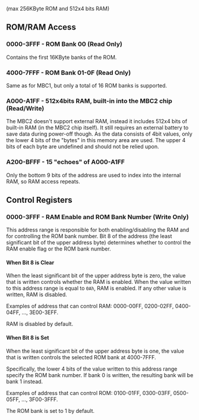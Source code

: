 (max 256KByte ROM and 512x4 bits RAM)

## ROM/RAM Access

### 0000-3FFF - ROM Bank 00 (Read Only)

Contains the first 16KByte banks of the ROM.

### 4000-7FFF - ROM Bank 01-0F (Read Only)

Same as for MBC1, but only a total of 16 ROM banks is supported.

### A000-A1FF - 512x4bits RAM, built-in into the MBC2 chip (Read/Write)

The MBC2 doesn't support external RAM, instead it includes 512x4 bits
of built-in RAM (in the MBC2 chip itself). It still requires an external
battery to save data during power-off though. As the data consists of
4bit values, only the lower 4 bits of the "bytes" in this memory area
are used. The upper 4 bits of each byte are undefined and should not be
relied upon.

### A200-BFFF - 15 "echoes" of A000-A1FF

Only the bottom 9 bits of the address are used to index into the internal
RAM, so RAM access repeats.

## Control Registers

### 0000-3FFF - RAM Enable and ROM Bank Number (Write Only)

This address range is responsible for both enabling/disabling the RAM
and for controlling the ROM bank number. Bit 8 of the address (the least
significant bit of the upper address byte) determines whether to control
the RAM enable flag or the ROM bank number.

#### When Bit 8 is Clear

When the least significant bit of the upper address byte is zero, the
value that is written controls whether the RAM is enabled. When the
value written to this address range is equal to `0Ah`, RAM is enabled.
If any other value is written, RAM is disabled.

Examples of address that can control RAM: 0000-00FF, 0200-02FF,
0400-04FF, ..., 3E00-3EFF.

RAM is disabled by default.

#### When Bit 8 is Set

When the least significant bit of the upper address byte is one, the
value that is written controls the selected ROM bank at 4000-7FFF.

Specifically, the lower 4 bits of the value written to this address
range specify the ROM bank number. If bank 0 is written, the resulting
bank will be bank 1 instead.

Examples of address that can control ROM: 0100-01FF, 0300-03FF,
0500-05FF, ..., 3F00-3FFF.

The ROM bank is set to 1 by default.
